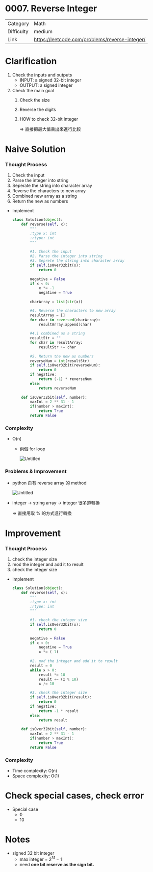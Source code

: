 # 0007. Reverse Integer

|            |                                                |
| ---------- | ---------------------------------------------- |
| Category   | Math                                           |
| Difficulty | medium                                         |
| Link       | https://leetcode.com/problems/reverse-integer/ |

# Clarification

1. Check the inputs and outputs
    - INPUT: a signed 32-bit integer
    - OUTPUT: a signed integer
2. Check the main goal
    1. Check the size
    2. Reverse the digits
    3. HOW to check 32-bit integer
        
        ⇒ 直接把最大值乘出來進行比較
        

# Naive Solution

### Thought Process

1. Check the input
2. Parse the integer into string
3. Seperate the string into character array
4. Reverse the characters to new array
5. Combined new array as  a string
6. Return the new as numbers
- Implement
    
    ```python
    class Solution(object):
        def reverse(self, x):
            """
            :type x: int
            :rtype: int
            """
            
            #1. Check the input
            #2. Parse the integer into string
            #3. Seprete the string into character array
            if self.isOver32bit(x):
                return 0
            
            negative = False
            if x < 0:
                x *= -1
                negative = True
                
            charArray = list(str(x))
    
            #4. Reverse the characters to new array
            resultArray = []
            for char in reversed(charArray):
                resultArray.append(char)
                
            #4.1 combined as a string
            resultStr = ""
            for char in resultArray:
                resultStr += char
                
            #5. Return the new as numbers
            reverseNum = int(resultStr)
            if self.isOver32bit(reverseNum):
                return 0
            if negative: 
                return (-1) * reverseNum
            else:
                return reverseNum
            
        def isOver32bit(self, number):
            maxInt = 2 ** 31 - 1
            if(number > maxInt):
                return True
            return False
    ```
    

### Complexity

- O(n)
    - 兩個 for loop
        
        ![Untitled](./Untitled.png)
        

### Problems & Improvement

- python 自有 reverse array 的 method
    
    ![Untitled](./Untitled%201.png)
    
- integer → string array → integer 很多道轉換
    
    ⇒ 直接用取 % 的方式進行轉換
    

# Improvement

### Thought Process

1. check the integer size
2. mod the integer and add it to result
3. check the integer size
- Implement
    
    ```python
    class Solution(object):
        def reverse(self, x):
            """
            :type x: int
            :rtype: int
            """
            
            #1. check the integer size
            if self.isOver32bit(x):
                return 0
            
            negative = False
            if x < 0:
                negative = True
                x *= (-1)
            
            #2. mod the integer and add it to result
            result = 0
            while x > 0:
                result *= 10
                result += (x % 10)
                x /= 10
    
            #3. check the integer size
            if self.isOver32bit(result):
                return 0
            if negative:
                return -1 * result
            else:
                return result
            
        def isOver32bit(self, number):
            maxInt = 2 ** 31 - 1
            if(number > maxInt):
                return True
            return False
    ```
    

### Complexity

- Time complexity: O(n)
- Space complexity: O(1)

# Check special cases, check error

- Special case
    - 0
    - 10

# Notes

- signed 32 bit integer
    - max integer = $2^{31} -1$
    - need **one bit reserve as the sign bit.**